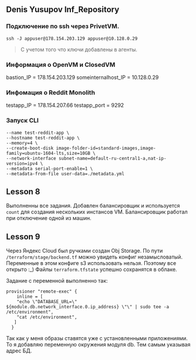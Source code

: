 ## Denis Yusupov Inf_Repository

### Подключение по ssh через PrivetVM.
`ssh -J appuser@178.154.203.129 appuser@10.128.0.29`
> С учетом того что ключи добавлены в агенты.

### Информация о OpenVM и ClosedVM
bastion_IP = 178.154.203.129
someinternalhost_IP = 10.128.0.29

### Инфомация о Reddit Monolith
testapp_IP = 178.154.207.66
testapp_port = 9292

### Запуск CLI
```
--name test-reddit-app \
--hostname test-reddit-app \
--memory=4 \
--create-boot-disk image-folder-id=standard-images,image-family=ubuntu-1604-lts,size=10GB \
--network-interface subnet-name=default-ru-central1-a,nat-ip-version=ipv4 \
--metadata serial-port-enable=1 \
--metadata-from-file user-data=./metadata.yml
```

## Lesson 8
Выполненны все задания.
Добавлен балансировщик и используется `count` для создания нескольких инстансов VM.
Балансировщик работал при отключение одной из машин.

## Lesson 9
Через Яндекс Cloud был ручками создан Obj Storage.
По пути `/terraform/stage/backend.tf` можно увидеть конфиг незамысловатый.
Переменные в этом конфиге s3 использовать нельзя.  Поэтому все открыто :_)
Файлы `terraform.tfstate` успешно сохранятся в облаке.

Задание с переменной выполненно так:
```
provisioner "remote-exec" {
    inline = [
    "echo \"DATABASE_URL=\" ${module.db.network_interface.0.ip_address} \"\" | sudo tee -a /etc/environment",
    "cat /etc/environment",
   ]
  }
```
Так как у меня образы ставятся уже с установленными приложениями. То я добавляю переменную
окружения модуля db. Тем самым указывая адрес БД.

